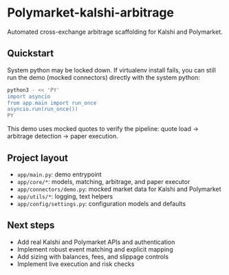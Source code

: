 # Polymarket-kalshi-arbitrage

Automated cross-exchange arbitrage scaffolding for Kalshi and Polymarket.

## Quickstart

System python may be locked down. If virtualenv install fails, you can still run the demo (mocked connectors) directly with the system python:

```bash
python3 - << 'PY'
import asyncio
from app.main import run_once
asyncio.run(run_once())
PY
```

This demo uses mocked quotes to verify the pipeline: quote load -> arbitrage detection -> paper execution.

## Project layout

- `app/main.py`: demo entrypoint
- `app/core/*`: models, matching, arbitrage, and paper executor
- `app/connectors/demo.py`: mocked market data for Kalshi and Polymarket
- `app/utils/*`: logging, text helpers
- `app/config/settings.py`: configuration models and defaults

## Next steps

- Add real Kalshi and Polymarket APIs and authentication
- Implement robust event matching and explicit mapping
- Add sizing with balances, fees, and slippage controls
- Implement live execution and risk checks
